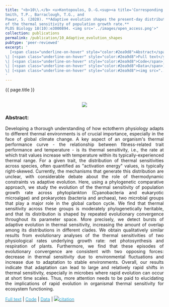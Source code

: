 ```yaml
---
title: "<b>10\\.</b> <u>Kontopoulos, D.-G.<sup><a title='Corresponding author'>✉</a></sup></u>, 
Smith, T.P., Barraclough, T.G., and 
Pawar, S. (2020). **Adaptive evolution shapes the present-day distribution 
of the thermal sensitivity of population growth rate.** 
PLOS Biology 18(10):e3000894. <img src='../images/open_access.png'>"
collection: publications
permalink: /publication/10_Adaptive_evolution_shapes
pubtype: 'peer-reviewed'
excerpt: '
  [<span class="underline-on-hover" style="color:#2ea9d8">Abstract</span>](../publication/10_Adaptive_evolution_shapes)
\| [<span class="underline-on-hover" style="color:#2ea9d8">Full text</span>](https://doi.org/10.1101/712885)
\| [<span class="underline-on-hover" style="color:#2ea9d8">Code</span>](https://github.com/dgkontopoulos/Kontopoulos_et_al_thermal_sensitivity_2020)
\| [<span class="underline-on-hover" style="color:#2ea9d8">Data</span>](https://doi.org/10.6084/m9.figshare.12816140.v1)
\| [<span class="underline-on-hover" style="color:#2ea9d8"><img src="../images/bibtex.svg">citation</span>](../bibtex/10_Adaptive_evolution_shapes.bib)
'
---
```


{{ page.title }}<br>
<br><center><img src="../images/publications/adaptive_evolution_thermal_sensitivity.png"></center>

### Abstract:

<p style='text-align: justify;'>
Developing a thorough understanding of how ectotherm physiology adapts to 
different thermal environments is of crucial importance, especially in the 
face of global climate change. A key aspect of an organism's thermal performance 
curve - the relationship between fitness-related trait performance and temperature - 
is its thermal sensitivity, i.e., the rate at which trait values increase 
with temperature within its typically-experienced thermal range. For a 
given trait, the distribution of thermal sensitivities across species, 
often quantified as "activation energy" values, is typically right-skewed. 
Currently, the mechanisms that generate this distribution are unclear, 
with considerable debate about the role of thermodynamic constraints vs 
adaptive evolution. Here, using a phylogenetic comparative approach, we 
study the evolution of the thermal sensitivity of population growth rate 
across phytoplankton (Cyanobacteria and eukaryotic microalgae) and 
prokaryotes (bacteria and archaea), two microbial groups that play a major 
role in the global carbon cycle. We find that thermal sensitivity across 
these groups is moderately phylogenetically heritable, and that its 
distribution is shaped by repeated evolutionary convergence throughout 
its parameter space. More precisely, we detect bursts of adaptive 
evolution in thermal sensitivity, increasing the amount of overlap among 
its distributions in different clades. We obtain qualitatively similar 
results from evolutionary analyses of the thermal sensitivities of two 
physiological rates underlying growth rate: net photosynthesis and 
respiration of plants. Furthermore, we find that these episodes of 
evolutionary convergence are consistent with two opposing forces: decrease 
in thermal sensitivity due to environmental fluctuations and increase due 
to adaptation to stable environments. Overall, our results indicate that 
adaptation can lead to large and relatively rapid shifts in thermal 
sensitivity, especially in microbes where rapid evolution can occur 
at short time scales. Thus, more attention needs to be paid to 
elucidating the implications of rapid evolution in organismal thermal 
sensitivity for ecosystem functioning.

</p>

[<span class="underline-on-hover" style="color:#2ea9d8">Full text</span>](https://doi.org/10.1101/712885)
\| [<span class="underline-on-hover" style="color:#2ea9d8">Code</span>](https://github.com/dgkontopoulos/Kontopoulos_et_al_thermal_sensitivity_2020)
\| [<span class="underline-on-hover" style="color:#2ea9d8">Data</span>](https://doi.org/10.6084/m9.figshare.12816140.v1)
\| [<span class="underline-on-hover" style="color:#2ea9d8"><img src="../images/bibtex.svg">citation</span>](../bibtex/10_Adaptive_evolution_shapes.bib)
